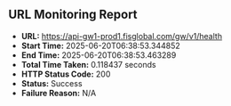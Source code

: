 ## URL Monitoring Report

- **URL:** https://api-gw1-prod1.fisglobal.com/gw/v1/health
- **Start Time:** 2025-06-20T06:38:53.344852
- **End Time:** 2025-06-20T06:38:53.463289
- **Total Time Taken:** 0.118437 seconds
- **HTTP Status Code:** 200
- **Status:** Success
- **Failure Reason:** N/A
